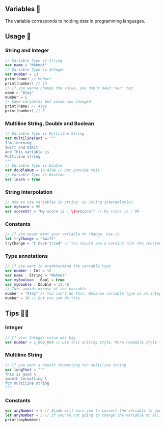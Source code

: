 ## Variables 📖
The variable corresponds to holding data in programming languages.

## Usage 🔨

### String and Integer
```swift
// Variable Type is String
var name = "Mehmet"
// Variable Type is Integer
var number = 13
print(name) // Mehmet
print(number) // 13
// If you wanna change the value, you don't need "var" tag
name = "Ateş"
number = 5
// Same variables but value was changed
print(name) // Ateş
print(number) // 5 
```

### Multiline String, Double and Boolean
```swift
// Variable Type is Multiline String
var multilineText = """
I'm learning
Swift and UIKit
And This variable is
Multiline string
"""
// Variable Type is Double
var doubleNum = 13.4789 // Dot provide this
// Variable Type is Boolean
var learn = true
```

### String Interpolation
```swift
// How to use variables in string. So String interpolation.
var myScore = 99
var scoreStr = "My score is : \(myScore)" // My score is : 99
```

### Constants
```swift
// If you never want your variable to change. Use it
let tryChange = "Swift"
tryChange = "I have tried" // You should see a warning that the constant is immutable. So you can't change.
```

### Type annotations
```swift
// If you want to predetermine the variable type
var number : Int = 13
var name : String = "Mehmet" 
var myBoolean : Bool = true
var myDouble : Double = 13.48
// This avoids misuse of the variable
number = "Ateş" // You can't do this. Because variable type is an integer.
number = 10 // But you can do this
```

## Tips 🤔💭

### Integer
```swift
// If your Integer value was big
var number = 1_000_000 // Use this writing style. More readable style than normal writing style for integer 
```
### Multiline String
```swift
// If you want a smooth formatting for multiline string
var longText = """
This is good \
smooth formatting \
for multiline string
"""
```

### Constants

```swift
var anyNumber = 5 // Xcode will warn you to convert the variable to constant. 
let anyNumber = 5 // If you're not going to change the variable at all, use this line.
print(anyNumber)
```
